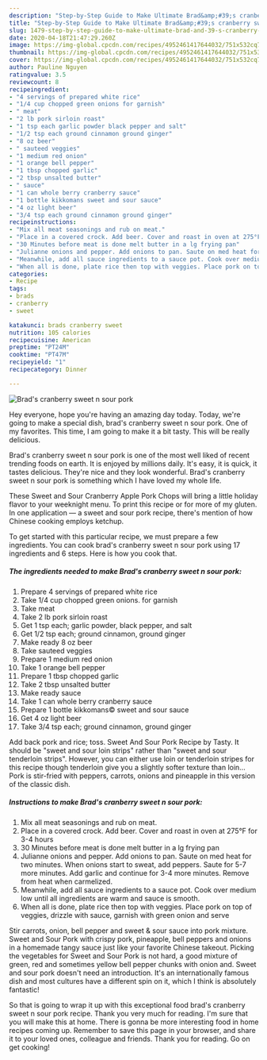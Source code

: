 ```yaml
---
description: "Step-by-Step Guide to Make Ultimate Brad&amp;#39;s cranberry sweet n sour pork"
title: "Step-by-Step Guide to Make Ultimate Brad&amp;#39;s cranberry sweet n sour pork"
slug: 1479-step-by-step-guide-to-make-ultimate-brad-and-39-s-cranberry-sweet-n-sour-pork
date: 2020-04-18T21:47:29.260Z
image: https://img-global.cpcdn.com/recipes/4952461417644032/751x532cq70/brads-cranberry-sweet-n-sour-pork-recipe-main-photo.jpg
thumbnail: https://img-global.cpcdn.com/recipes/4952461417644032/751x532cq70/brads-cranberry-sweet-n-sour-pork-recipe-main-photo.jpg
cover: https://img-global.cpcdn.com/recipes/4952461417644032/751x532cq70/brads-cranberry-sweet-n-sour-pork-recipe-main-photo.jpg
author: Pauline Nguyen
ratingvalue: 3.5
reviewcount: 8
recipeingredient:
- "4 servings of prepared white rice"
- "1/4 cup chopped green onions for garnish"
- " meat"
- "2 lb pork sirloin roast"
- "1 tsp each garlic powder black pepper and salt"
- "1/2 tsp each ground cinnamon ground ginger"
- "8 oz beer"
- " sauteed veggies"
- "1 medium red onion"
- "1 orange bell pepper"
- "1 tbsp chopped garlic"
- "2 tbsp unsalted butter"
- " sauce"
- "1 can whole berry cranberry sauce"
- "1 bottle kikkomans sweet and sour sauce"
- "4 oz light beer"
- "3/4 tsp each ground cinnamon ground ginger"
recipeinstructions:
- "Mix all meat seasonings and rub on meat."
- "Place in a covered crock. Add beer. Cover and roast in oven at 275°F for 3-4 hours"
- "30 Minutes before meat is done melt butter in a lg frying pan"
- "Julianne onions and pepper. Add onions to pan. Saute on med heat for two minutes. When onions start to sweat, add peppers. Saute for 5-7 more minutes. Add garlic and continue for 3-4 more minutes. Remove from heat when carmelized."
- "Meanwhile, add all sauce ingredients to a sauce pot. Cook over medium low until all ingredients are warm and sauce is smooth."
- "When all is done, plate rice then top with veggies. Place pork on top of veggies, drizzle with sauce, garnish with green onion and serve"
categories:
- Recipe
tags:
- brads
- cranberry
- sweet

katakunci: brads cranberry sweet 
nutrition: 105 calories
recipecuisine: American
preptime: "PT24M"
cooktime: "PT47M"
recipeyield: "1"
recipecategory: Dinner

---
```



![Brad&#39;s cranberry sweet n sour pork](https://img-global.cpcdn.com/recipes/4952461417644032/751x532cq70/brads-cranberry-sweet-n-sour-pork-recipe-main-photo.jpg)

Hey everyone, hope you're having an amazing day today. Today, we're going to make a special dish, brad&#39;s cranberry sweet n sour pork. One of my favorites. This time, I am going to make it a bit tasty. This will be really delicious.

Brad&#39;s cranberry sweet n sour pork is one of the most well liked of recent trending foods on earth. It is enjoyed by millions daily. It's easy, it is quick, it tastes delicious. They're nice and they look wonderful. Brad&#39;s cranberry sweet n sour pork is something which I have loved my whole life.

These Sweet and Sour Cranberry Apple Pork Chops will bring a little holiday flavor to your weeknight menu. To print this recipe or for more of my gluten. In one application — a sweet and sour pork recipe, there&#39;s mention of how Chinese cooking employs ketchup.


To get started with this particular recipe, we must prepare a few ingredients. You can cook brad&#39;s cranberry sweet n sour pork using 17 ingredients and 6 steps. Here is how you cook that.

<!--inarticleads1-->

##### The ingredients needed to make Brad&#39;s cranberry sweet n sour pork:

1. Prepare 4 servings of prepared white rice
1. Take 1/4 cup chopped green onions. for garnish
1. Take  meat
1. Take 2 lb pork sirloin roast
1. Get 1 tsp each; garlic powder, black pepper, and salt
1. Get 1/2 tsp each; ground cinnamon, ground ginger
1. Make ready 8 oz beer
1. Take  sauteed veggies
1. Prepare 1 medium red onion
1. Take 1 orange bell pepper
1. Prepare 1 tbsp chopped garlic
1. Take 2 tbsp unsalted butter
1. Make ready  sauce
1. Take 1 can whole berry cranberry sauce
1. Prepare 1 bottle kikkomans© sweet and sour sauce
1. Get 4 oz light beer
1. Take 3/4 tsp each; ground cinnamon, ground ginger


Add back pork and rice; toss. Sweet And Sour Pork Recipe by Tasty. It should be &#34;sweet and sour loin strips&#34; rather than &#34;sweet and sour tenderloin strips&#34;. However, you can either use loin or tenderloin stripes for this recipe though tenderloin give you a slightly softer texture than loin… Pork is stir-fried with peppers, carrots, onions and pineapple in this version of the classic dish. 

<!--inarticleads2-->

##### Instructions to make Brad&#39;s cranberry sweet n sour pork:

1. Mix all meat seasonings and rub on meat.
1. Place in a covered crock. Add beer. Cover and roast in oven at 275°F for 3-4 hours
1. 30 Minutes before meat is done melt butter in a lg frying pan
1. Julianne onions and pepper. Add onions to pan. Saute on med heat for two minutes. When onions start to sweat, add peppers. Saute for 5-7 more minutes. Add garlic and continue for 3-4 more minutes. Remove from heat when carmelized.
1. Meanwhile, add all sauce ingredients to a sauce pot. Cook over medium low until all ingredients are warm and sauce is smooth.
1. When all is done, plate rice then top with veggies. Place pork on top of veggies, drizzle with sauce, garnish with green onion and serve


Stir carrots, onion, bell pepper and sweet &amp; sour sauce into pork mixture. Sweet and Sour Pork with crispy pork, pineapple, bell peppers and onions in a homemade tangy sauce just like your favorite Chinese takeout. Picking the vegetables for Sweet and Sour Pork is not hard, a good mixture of green, red and sometimes yellow bell pepper chunks with onion and. Sweet and sour pork doesn&#39;t need an introduction. It&#39;s an internationally famous dish and most cultures have a different spin on it, which I think is absolutely fantastic! 

So that is going to wrap it up with this exceptional food brad&#39;s cranberry sweet n sour pork recipe. Thank you very much for reading. I'm sure that you will make this at home. There is gonna be more interesting food in home recipes coming up. Remember to save this page in your browser, and share it to your loved ones, colleague and friends. Thank you for reading. Go on get cooking!
